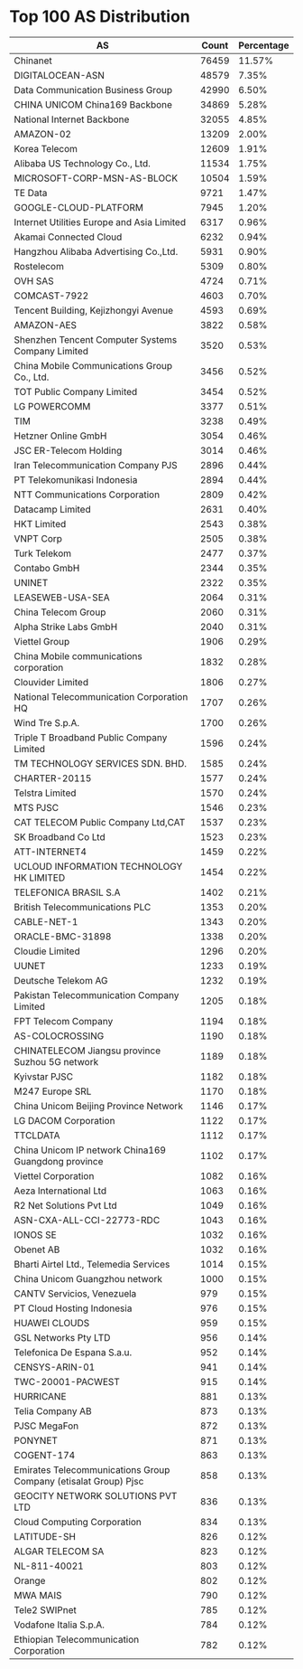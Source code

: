 # Top 100 AS Distribution
| AS | Count | Percentage |
|----|----|----|
| Chinanet | 76459 | 11.57% |
| DIGITALOCEAN-ASN | 48579 | 7.35% |
| Data Communication Business Group | 42990 | 6.50% |
| CHINA UNICOM China169 Backbone | 34869 | 5.28% |
| National Internet Backbone | 32055 | 4.85% |
| AMAZON-02 | 13209 | 2.00% |
| Korea Telecom | 12609 | 1.91% |
| Alibaba US Technology Co., Ltd. | 11534 | 1.75% |
| MICROSOFT-CORP-MSN-AS-BLOCK | 10504 | 1.59% |
| TE Data | 9721 | 1.47% |
| GOOGLE-CLOUD-PLATFORM | 7945 | 1.20% |
| Internet Utilities Europe and Asia Limited | 6317 | 0.96% |
| Akamai Connected Cloud | 6232 | 0.94% |
| Hangzhou Alibaba Advertising Co.,Ltd. | 5931 | 0.90% |
| Rostelecom | 5309 | 0.80% |
| OVH SAS | 4724 | 0.71% |
| COMCAST-7922 | 4603 | 0.70% |
| Tencent Building, Kejizhongyi Avenue | 4593 | 0.69% |
| AMAZON-AES | 3822 | 0.58% |
| Shenzhen Tencent Computer Systems Company Limited | 3520 | 0.53% |
| China Mobile Communications Group Co., Ltd. | 3456 | 0.52% |
| TOT Public Company Limited | 3454 | 0.52% |
| LG POWERCOMM | 3377 | 0.51% |
| TIM | 3238 | 0.49% |
| Hetzner Online GmbH | 3054 | 0.46% |
| JSC ER-Telecom Holding | 3014 | 0.46% |
| Iran Telecommunication Company PJS | 2896 | 0.44% |
| PT Telekomunikasi Indonesia | 2894 | 0.44% |
| NTT Communications Corporation | 2809 | 0.42% |
| Datacamp Limited | 2631 | 0.40% |
| HKT Limited | 2543 | 0.38% |
| VNPT Corp | 2505 | 0.38% |
| Turk Telekom | 2477 | 0.37% |
| Contabo GmbH | 2344 | 0.35% |
| UNINET | 2322 | 0.35% |
| LEASEWEB-USA-SEA | 2064 | 0.31% |
| China Telecom Group | 2060 | 0.31% |
| Alpha Strike Labs GmbH | 2040 | 0.31% |
| Viettel Group | 1906 | 0.29% |
| China Mobile communications corporation | 1832 | 0.28% |
| Clouvider Limited | 1806 | 0.27% |
| National Telecommunication Corporation HQ | 1707 | 0.26% |
| Wind Tre S.p.A. | 1700 | 0.26% |
| Triple T Broadband Public Company Limited | 1596 | 0.24% |
| TM TECHNOLOGY SERVICES SDN. BHD. | 1585 | 0.24% |
| CHARTER-20115 | 1577 | 0.24% |
| Telstra Limited | 1570 | 0.24% |
| MTS PJSC | 1546 | 0.23% |
| CAT TELECOM Public Company Ltd,CAT | 1537 | 0.23% |
| SK Broadband Co Ltd | 1523 | 0.23% |
| ATT-INTERNET4 | 1459 | 0.22% |
| UCLOUD INFORMATION TECHNOLOGY HK LIMITED | 1454 | 0.22% |
| TELEFONICA BRASIL S.A | 1402 | 0.21% |
| British Telecommunications PLC | 1353 | 0.20% |
| CABLE-NET-1 | 1343 | 0.20% |
| ORACLE-BMC-31898 | 1338 | 0.20% |
| Cloudie Limited | 1296 | 0.20% |
| UUNET | 1233 | 0.19% |
| Deutsche Telekom AG | 1232 | 0.19% |
| Pakistan Telecommunication Company Limited | 1205 | 0.18% |
| FPT Telecom Company | 1194 | 0.18% |
| AS-COLOCROSSING | 1190 | 0.18% |
| CHINATELECOM Jiangsu province Suzhou 5G network | 1189 | 0.18% |
| Kyivstar PJSC | 1182 | 0.18% |
| M247 Europe SRL | 1170 | 0.18% |
| China Unicom Beijing Province Network | 1146 | 0.17% |
| LG DACOM Corporation | 1122 | 0.17% |
| TTCLDATA | 1112 | 0.17% |
| China Unicom IP network China169 Guangdong province | 1102 | 0.17% |
| Viettel Corporation | 1082 | 0.16% |
| Aeza International Ltd | 1063 | 0.16% |
| R2 Net Solutions Pvt Ltd | 1049 | 0.16% |
| ASN-CXA-ALL-CCI-22773-RDC | 1043 | 0.16% |
| IONOS SE | 1032 | 0.16% |
| Obenet AB | 1032 | 0.16% |
| Bharti Airtel Ltd., Telemedia Services | 1014 | 0.15% |
| China Unicom Guangzhou network | 1000 | 0.15% |
| CANTV Servicios, Venezuela | 979 | 0.15% |
| PT Cloud Hosting Indonesia | 976 | 0.15% |
| HUAWEI CLOUDS | 959 | 0.15% |
| GSL Networks Pty LTD | 956 | 0.14% |
| Telefonica De Espana S.a.u. | 952 | 0.14% |
| CENSYS-ARIN-01 | 941 | 0.14% |
| TWC-20001-PACWEST | 915 | 0.14% |
| HURRICANE | 881 | 0.13% |
| Telia Company AB | 873 | 0.13% |
| PJSC MegaFon | 872 | 0.13% |
| PONYNET | 871 | 0.13% |
| COGENT-174 | 863 | 0.13% |
| Emirates Telecommunications Group Company (etisalat Group) Pjsc | 858 | 0.13% |
| GEOCITY NETWORK SOLUTIONS PVT LTD | 836 | 0.13% |
| Cloud Computing Corporation | 834 | 0.13% |
| LATITUDE-SH | 826 | 0.12% |
| ALGAR TELECOM SA | 823 | 0.12% |
| NL-811-40021 | 803 | 0.12% |
| Orange | 802 | 0.12% |
| MWA MAIS | 790 | 0.12% |
| Tele2 SWIPnet | 785 | 0.12% |
| Vodafone Italia S.p.A. | 784 | 0.12% |
| Ethiopian Telecommunication Corporation | 782 | 0.12% |
